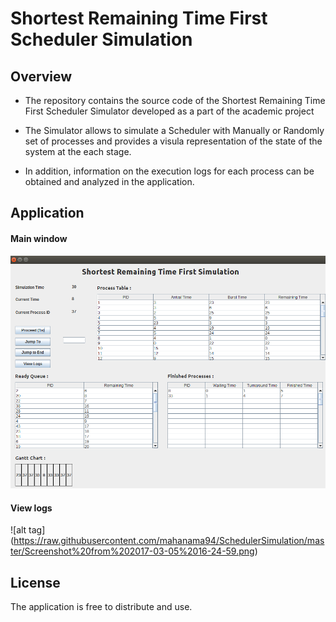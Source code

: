 # Shortest Remaining Time First Scheduler Simulation 

## Overview

* The repository contains the source code of the Shortest Remaining Time First Scheduler Simulator developed as a part of the academic project

* The Simulator allows to simulate a Scheduler with Manually or Randomly set of processes and provides a visula representation of the state of the system at the each stage. 

* In addition, information on the execution logs for each process can be obtained and analyzed in the application.

## Application 

#### Main window

![alt tag](https://raw.githubusercontent.com/mahanama94/SchedulerSimulation/master/Screenshot%20from%202017-03-05%2016-24-25.png)

#### View logs 

![alt tag] (https://raw.githubusercontent.com/mahanama94/SchedulerSimulation/master/Screenshot%20from%202017-03-05%2016-24-59.png)

## License 

The application is free to distribute and use. 
